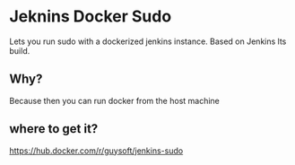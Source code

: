 # Jeknins Docker Sudo
Lets you run sudo with a dockerized jenkins instance.
Based on Jenkins lts build.

## Why?

Because then you can run docker from the host machine

## where to get it?
https://hub.docker.com/r/guysoft/jenkins-sudo
